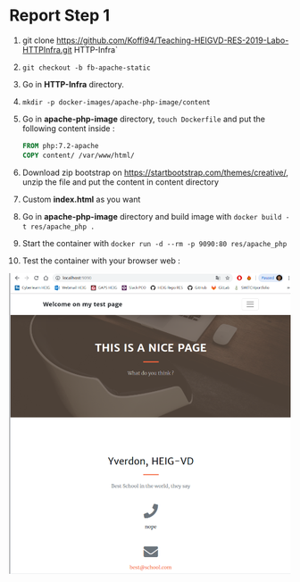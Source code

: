 # Report Step 1

1. git clone https://github.com/Koffi94/Teaching-HEIGVD-RES-2019-Labo-HTTPInfra.git HTTP-Infra`

2. `git checkout -b fb-apache-static`

3. Go in **HTTP-Infra** directory.

4. `mkdir -p docker-images/apache-php-image/content`

5. Go in **apache-php-image** directory, `touch Dockerfile` and put the following content inside :

   ```dockerfile
   FROM php:7.2-apache
   COPY content/ /var/www/html/
   ```

6. Download zip bootstrap on <https://startbootstrap.com/themes/creative/>, unzip the file and put the content in content directory

7. Custom **index.html** as you want

8. Go in **apache-php-image** directory and build image with `docker build -t res/apache_php .`

9. Start the container with `docker run -d --rm -p 9090:80 res/apache_php`

10. Test the container with your browser web :

   ![](./images/Step1/test_browser.png)
